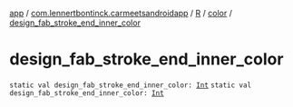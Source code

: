 [app](../../../index.md) / [com.lennertbontinck.carmeetsandroidapp](../../index.md) / [R](../index.md) / [color](index.md) / [design_fab_stroke_end_inner_color](./design_fab_stroke_end_inner_color.md)

# design_fab_stroke_end_inner_color

`static val design_fab_stroke_end_inner_color: `[`Int`](https://kotlinlang.org/api/latest/jvm/stdlib/kotlin/-int/index.html)
`static val design_fab_stroke_end_inner_color: `[`Int`](https://kotlinlang.org/api/latest/jvm/stdlib/kotlin/-int/index.html)